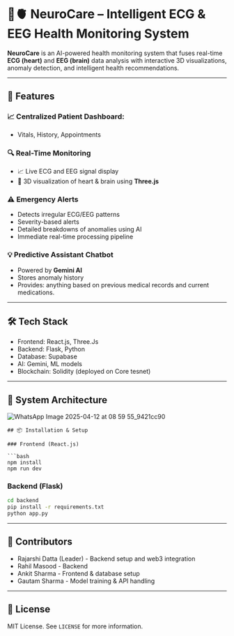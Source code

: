 # 🧠🫀 NeuroCare – Intelligent ECG & EEG Health Monitoring System

**NeuroCare** is an AI-powered health monitoring system that fuses real-time **ECG (heart)** and **EEG (brain)** data analysis with interactive 3D visualizations, anomaly detection, and intelligent health recommendations.

---

## 🚀 Features


### 📈 Centralized Patient Dashboard:
- Vitals, History, Appointments

### 🔍 Real-Time Monitoring
- 📈 Live ECG and EEG signal display
- 🧠 3D visualization of heart & brain using **Three.js**

### ⚠️ Emergency Alerts
- Detects irregular ECG/EEG patterns
- Severity-based alerts
- Detailed breakdowns of anomalies using AI
- Immediate real-time processing pipeline

### 💡 Predictive Assistant Chatbot
- Powered by **Gemini AI**
- Stores anomaly history
- Provides: anything based on previous medical records and current medications.

---

## 🛠 Tech Stack
- Frontend: React.js, Three.Js
- Backend: Flask, Python
- Database: Supabase
- AI: Gemini, ML models
- Blockchain: Solidity (deployed on Core tesnet) 

---

## 🧩 System Architecture

![WhatsApp Image 2025-04-12 at 08 59 55_9421cc90](https://github.com/user-attachments/assets/91695d15-064f-4dbb-8ef9-5e0c20ba9f8a)


```
## 📦 Installation & Setup

### Frontend (React.js)

```bash
npm install
npm run dev
```

### Backend (Flask)

```bash
cd backend
pip install -r requirements.txt
python app.py
```

---

## 🤝 Contributors

- Rajarshi Datta (Leader) - Backend setup and web3 integration
- Rahil Masood - Backend
- Ankit Sharma - Frontend & database setup
- Gautam Sharma - Model training & API handling

---

## 📄 License

MIT License. See `LICENSE` for more information.

